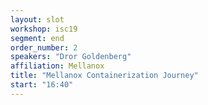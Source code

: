```yaml
---
layout: slot
workshop: isc19
segment: end
order_number: 2
speakers: "Dror Goldenberg"
affiliation: Mellanox
title: "Mellanox Containerization Journey"
start: "16:40"
---
```

